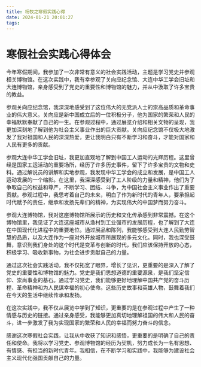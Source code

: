 ```yaml
---
title: 杨牧之寒假实践心得
date: 2024-01-21 20:01:27
tags:
---
```

# 寒假社会实践心得体会

今年寒假期间，我参加了一次非常有意义的社会实践活动，主题是学习党史并参观相关博物馆。在这次实践中，我有幸参观了关向应纪念馆、大连中华工学会旧址和大连博物馆，亲身感受到了党史的重要性和博物馆的魅力，并从中汲取了许多宝贵的教益。

参观关向应纪念馆，我深深地感受到了这位伟大的无党派人士的崇高品质和革命事业的伟大意义。关向应是新中国成立后的一位积极分子，他为国家的繁荣和人民的幸福默默奉献了自己的一生。在参观过程中，通过展览介绍和相关文物的呈现，我更加深刻地了解到他为社会主义事业作出的巨大贡献。关向应纪念馆不仅极大地激发了我对祖国和人民的深深热爱，更让我明白只有不断学习和奋斗，才能对国家和人民有更多的贡献。

参观大连中华工学会旧址，我更加直观地了解到中国工人运动的光辉历程。这里曾经是国家工运活动的重要场所，经历了许多历史事件，留下了许多宝贵的文物和史料。通过解说员的讲解和实地参观，我发现中华工学会的成立和发展，是中国工人运动发展的一个缩影。在这里，我深深感受到了工人阶级的力量和精神，他们为了争取自己的权益和尊严，不断学习、团结、斗争，为中国社会主义事业作出了重要贡献。参观过程中，我思考着自己的未来，明白了作为新时代的青年人，要承担起时代赋予的责任，继承和发扬先辈们的精神，为实现伟大的中国梦而努力奋斗。

参观大连博物馆，我对这座博物馆所展示的历史和文化传承感到非常震撼。在这个博物馆里，我见证了大连这座城市从渔村到工业强市的发展历程，也了解到了大连在中国现代化进程中的重要地位。通过展品和陈列，我能够感受到大连人民勤劳智慧的品质，以及大连作为一座对外开放城市所展现的多元文化。同时，我也深受鼓舞，意识到我们身处的这个时代是变革与创新的时代，我们应该保持开放的心态，积极学习、吸收新事物，为社会进步贡献自己的力量。

通过这次社会实践活动，我不仅拓宽了眼界，增长了见识，更重要的是深入了解了党史的重要性和博物馆的魅力。党史是我们思想道德的重要源泉，是我们坚定信仰、崇尚事业的基石。通过学习党史，我们能够更好地理解中国共产党的奋斗历程、革命精神和为人民谋幸福的初心使命。这些历史故事和英雄人物，鼓舞着我们在今天的生活中继续传承和发扬。

在这次实践中，我不仅从展览中学到了知识，更重要的是在参观过程中产生了一种情感与历史的链接。通过亲身感受，我能够更加真切地理解祖国的伟大和人民的奋斗，进一步激发了我为实现国家的繁荣和人民的幸福而努力奋斗的信念。

感谢这次寒假社会实践，让我从中收获了知识和感悟，更重要的是明确了自己的责任和使命。我将以学习党史、参观博物馆的经历为契机，努力成长为一名有思想、有情感、有担当的新时代青年。我相信，在不断学习和实践中，我能够为建设社会主义现代化强国贡献自己的力量。
